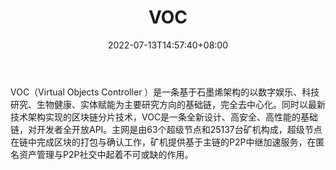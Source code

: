 ﻿---
weight: 
title: "VOC"
description: "VOC（Virtual Objects Controller ）是一条基于石墨烯架构的以数字娱乐、科技研究、生物健康、实体赋能为主要研究方向的基础链，完全去中心化"
date: 2022-07-13T14:57:40+08:00
lastmod: 2022-07-13T14:57:40+08:00
draft: false
authors: ["Simon"]
featuredImage: "voc.webp"
link: "https://www.voconline.io/"
tags: ["数字代币","VOC"]
categories: ["navigation"]
navigation: ["数字代币"]
lightgallery: true
toc: true
pinned: false
recommend: false
recommend1: false
---
VOC（Virtual Objects Controller ）是一条基于石墨烯架构的以数字娱乐、科技研究、生物健康、实体赋能为主要研究方向的基础链，完全去中心化。同时以最新技术架构实现的区块链分片技术，VOC是一条全新设计、高安全、高性能的基础链，对开发者全开放API。主网是由63个超级节点和25137台矿机构成，超级节点在链中完成区块的打包与确认工作，矿机提供基于主链的P2P中继加速服务，在匿名资产管理与P2P社交中起着不可或缺的作用。
